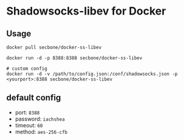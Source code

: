 # Shadowsocks-libev for Docker

## Usage

```
docker pull secbone/docker-ss-libev
```

```
docker run -d -p 8388:8388 secbone/docker-ss-libev

# custom config
docker run -d -v /path/to/config.json:/conf/shadowsocks.json -p <yourport>:8388 secbone/docker-ss-libev
```

## default config

- port: `8388`
- password: `iachshea`
- timeout: `60`
- method: `aes-256-cfb`
